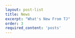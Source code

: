 ```yaml
---
layout: post-list
title: News
excerpt: "What's New From TJ"
order: 3
required_content: 'posts'
---
```

